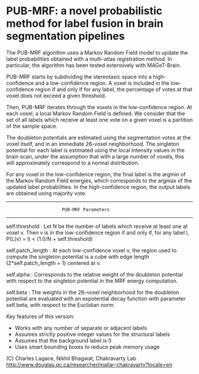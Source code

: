 # PUB-MRF: a novel probabilistic method for label fusion in brain segmentation pipelines

The PUB-MRF algorithm uses a Markov Random Field model to update the
label probabilities obtained with a multi-atlas registration method. In
particular, the algorithm has been tested extensively with MAGeT-Brain.

PUB-MRF starts by subdividing the stereotaxic space into a high-confidence
and a low-confidence region. A voxel is included in the low-confidence
region if and only if for any label, the percentage of votes at that voxel
does not exceed a given threshold. 

Then, PUB-MRF iterates through the voxels in the low-confidence region. 
At each voxel, a local Markov Random Field is defined. We consider that
the set of all labels which receive at least one vote on a given voxel is 
a partition of the sample space.

The doubleton potentials are estimated using the segmentation votes at the
voxel itself, and in an immediate 26-voxel neighborhood. The singleton
potential for each label is estimated using the local intensity values in
the brain scan, under the assumption that with a large number of voxels, 
this will approximately correspond to a normal distribution.

For any voxel in the low-confidence region, the final label is the argmin 
of the Markov Random Field energies, which corresponds to the argmax of
the updated label probabilities. In the high-confidence region, the output 
labels are obtained using majority vote.

-------------------------------------------------------------------------    
                         PUB-MRF Parameters
-------------------------------------------------------------------------

self.threshold     : Let N be the number of labels which receive at least
                     one at voxel v. Then v is in the low-confidence
                     region if and only if, for any label l,
                     P(L(v) = l) < (1.0/N + self.threshold)

self.patch_length  : At each low-confidence voxel v, the region used to
                     compute the singleton potential is a cube with edge
                     length (2*self.patch_length + 1) centered at v.

self.alpha         : Corresponds to the relative weight of the doubleton
                     potential with respect to the singleton potential in
                     the MRF energy computation.

self.beta          : The weights in the 26-voxel neighborhood for the
                     doubleton potential are evaluated with an expotential
                     decay function with parameter self.beta, with respect
                     to the Euclidian norm.

Key features of this version:
- Works with any number of separate or adjacent labels
- Assumes strictly positive integer values for the structural labels
- Assumes that the background label is 0
- Uses smart bounding boxes to reduce peak memory usage

(C) Charles Lagace, Nikhil Bhagwat, Chakravarty Lab
http://www.douglas.qc.ca/researcher/mallar-chakravarty?locale=en

